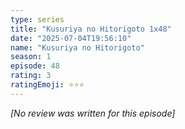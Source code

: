 ```yaml
---
type: series
title: "Kusuriya no Hitorigoto 1x48"
date: "2025-07-04T19:56:10"
name: "Kusuriya no Hitorigoto"
season: 1
episode: 48
rating: 3
ratingEmoji: ⭐️⭐️⭐️
---
```


*[No review was written for this episode]*

